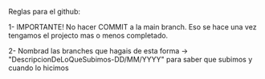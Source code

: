 Reglas para el github:

1- IMPORTANTE! No hacer COMMIT a la main branch. Eso se hace una vez tengamos el projecto mas o menos completado.

2- Nombrad las branches que hagais de esta forma -> "DescripcionDeLoQueSubimos-DD/MM/YYYY" para saber que subimos y cuando lo hicimos
